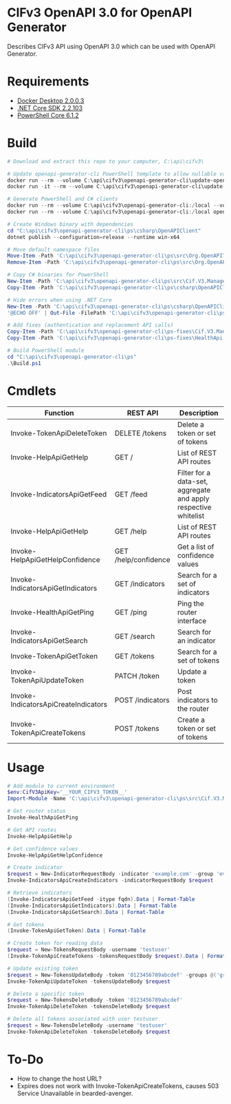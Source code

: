 # CIFv3 OpenAPI 3.0 for OpenAPI Generator
Describes CIFv3 API using OpenAPI 3.0 which can be used with OpenAPI Generator.

# Requirements
- [Docker Desktop 2.0.0.3](https://www.docker.com/products/docker-desktop)
- [.NET Core SDK 2.2.103](https://dotnet.microsoft.com/download)
- [PowerShell Core 6.1.2](https://github.com/PowerShell/PowerShell)

# Build
```powershell
# Download and extract this repo to your computer, C:\api\cifv3\

# Update openapi-generator-cli PowerShell template to allow nullable variables
docker run --rm --volume C:\api\cifv3\openapi-generator-cli\update-openapi-generator-cli:/mnt/tmp openapitools/openapi-generator-cli sh -c "cp /opt/openapi-generator/modules/openapi-generator-cli/target/*.jar /mnt/tmp/bin"
docker run -it --rm --volume C:\api\cifv3\openapi-generator-cli\update-openapi-generator-cli:/mnt/tmp crazymax/7zip sh -c "cd /mnt/tmp && 7z u bin/openapi-generator-cli.jar powershell"

# Generate PowerShell and C# clients
docker run --rm --volume C:\api\cifv3\openapi-generator-cli:/local --volume C:\api\cifv3\openapi-generator-cli\update-openapi-generator-cli\bin\openapi-generator-cli.jar:/opt/openapi-generator/modules/openapi-generator-cli/target/openapi-generator-cli.jar openapitools/openapi-generator-cli generate --generator-name powershell --input-spec /local/cifv3.yaml --output /local/ps --additional-properties packageName=Cif.V3.Management
docker run --rm --volume C:\api\cifv3\openapi-generator-cli:/local openapitools/openapi-generator-cli generate --generator-name csharp --input-spec /local/cifv3.yaml --output /local/ps/csharp/OpenAPIClient --additional-properties packageName=Cif.V3.Management,packageVersion=0.0.2,targetFramework=v5.0,netCoreProjectFile=true

# Create Windows binary with dependencies
cd "C:\api\cifv3\openapi-generator-cli\ps\csharp\OpenAPIClient"
dotnet publish --configuration=release --runtime win-x64

# Move default namespace files
Move-Item -Path 'C:\api\cifv3\openapi-generator-cli\ps\src\Org.OpenAPITools\*' -Destination 'C:\api\cifv3\openapi-generator-cli\ps\src\Cif.V3.Management' -Force
Remove-Item -Path 'C:\api\cifv3\openapi-generator-cli\ps\src\Org.OpenAPITools' -Recurse

# Copy C# binaries for PowerShell
New-Item -Path 'C:\api\cifv3\openapi-generator-cli\ps\src\Cif.V3.Management\Bin' -ItemType Directory -Force
Copy-Item -Path 'C:\api\cifv3\openapi-generator-cli\ps\csharp\OpenAPIClient\src\Cif.V3.Management\bin\Release\netstandard1.3\win-x64\publish\*.dll' -Destination 'C:\api\cifv3\openapi-generator-cli\ps\src\Cif.V3.Management\Bin\'

# Hide errors when using .NET Core
New-Item -Path 'C:\api\cifv3\openapi-generator-cli\ps\csharp\OpenAPIClient\bin' -ItemType Directory -Force
'@ECHO OFF' | Out-File -FilePath 'C:\api\cifv3\openapi-generator-cli\ps\csharp\OpenAPIClient\build.bat' -Encoding ascii

# Add fixes (authentication and replacement API calls)
Copy-Item -Path 'C:\api\cifv3\openapi-generator-cli\ps-fixes\Cif.V3.Management.psm1' -Destination 'C:\api\cifv3\openapi-generator-cli\ps\src\Cif.V3.Management\'
Copy-Item -Path 'C:\api\cifv3\openapi-generator-cli\ps-fixes\HealthApi.ps1' -Destination 'C:\api\cifv3\openapi-generator-cli\ps\src\Cif.V3.Management\API\'

# Build PowerShell module
cd "C:\api\cifv3\openapi-generator-cli\ps"
.\Build.ps1
```

# Cmdlets
| Function                             | REST API             | Description
|--------------------------------------|----------------------|-------------
| Invoke-TokenApiDeleteToken           | DELETE /tokens       | Delete a token or set of tokens
| Invoke-HelpApiGetHelp                | GET /                | List of REST API routes
| Invoke-IndicatorsApiGetFeed          | GET /feed            | Filter for a data-set, aggregate and apply respective whitelist
| Invoke-HelpApiGetHelp                | GET /help            | List of REST API routes
| Invoke-HelpApiGetHelpConfidence      | GET /help/confidence | Get a list of confidence values
| Invoke-IndicatorsApiGetIndicators    | GET /indicators      | Search for a set of indicators
| Invoke-HealthApiGetPing              | GET /ping            | Ping the router interface
| Invoke-IndicatorsApiGetSearch        | GET /search          | Search for an indicator
| Invoke-TokenApiGetToken              | GET /tokens          | Search for a set of tokens
| Invoke-TokenApiUpdateToken           | PATCH /token         | Update a token
| Invoke-IndicatorsApiCreateIndicators | POST /indicators     | Post indicators to the router
| Invoke-TokenApiCreateTokens          | POST /tokens         | Create a token or set of tokens

# Usage
```powershell
# Add module to current environment
$env:CifV3ApiKey='__YOUR_CIFV3_TOKEN__'
Import-Module -Name 'C:\api\cifv3\openapi-generator-cli\ps\src\Cif.V3.Management'

# Get router status
Invoke-HealthApiGetPing

# Get API routes
Invoke-HelpApiGetHelp

# Get confidence values
Invoke-HelpApiGetHelpConfidence

# Create indicator
$request = New-IndicatorRequestBody -indicator 'example.com' -group 'everyone' -provider 'me@me.com' -tags @('tag1', 'tag2')
Invoke-IndicatorsApiCreateIndicators -indicatorRequestBody $request

# Retrieve indicators
(Invoke-IndicatorsApiGetFeed -itype fqdn).Data | Format-Table
(Invoke-IndicatorsApiGetIndicators).Data | Format-Table
(Invoke-IndicatorsApiGetSearch).Data | Format-Table

# Get tokens
(Invoke-TokenApiGetToken).Data | Format-Table

# Create token for reading data
$request = New-TokensRequestBody -username 'testuser'
(Invoke-TokenApiCreateTokens -tokensRequestBody $request).Data | Format-Table

# Update existing token
$request = New-TokensUpdateBody -token '0123456789abcdef' -groups @('group1', 'group2')
Invoke-TokenApiUpdateToken -tokensUpdateBody $request

# Delete a specific token
$request = New-TokensDeleteBody -token '0123456789abcdef'
Invoke-TokenApiDeleteToken -tokensDeleteBody $request

# Delete all tokens associated with user testuser
$request = New-TokensDeleteBody -username 'testuser'
Invoke-TokenApiDeleteToken -tokensDeleteBody $request
```

# To-Do
- How to change the host URL?
- Expires does not work with Invoke-TokenApiCreateTokens, causes 503 Service Unavailable in bearded-avenger.
